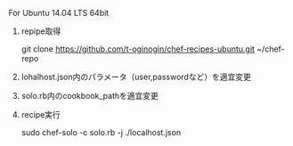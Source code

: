 For Ubuntu 14.04 LTS 64bit

1. repipe取得

    git clone https://github.com/t-oginogin/chef-recipes-ubuntu.git ~/chef-repo

2. lohalhost.json内のパラメータ（user,passwordなど）を適宜変更

3. solo.rb内のcookbook_pathを適宜変更

4. recipe実行

    sudo chef-solo -c solo.rb -j ./localhost.json
